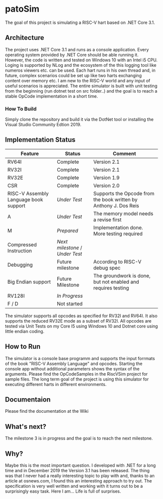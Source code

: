# patoSim
The goal of this project is simulating a RISC-V hart based on .NET Core 3.1.

## Architecture
The project uses .NET Core 3.1 and runs as a console application. Every operating system provided by .NET Core should be able running it.  However, the code is written and tested on Windows 10 with an Intel i5 CPU. Loging is supported by NLog and the ecosystem of the this logging tool like numeros viewers etc. can be used. Each hart runs in his own thread and, in future, complex scenarios could be set up like two harts exchanging content over memory etc.
I am new to the RISC-V world and any input of useful scenarios is appreciated.
The entire simulator is built with unit testing from the beginning (run dotnet test on src folder..) and the goal is to reach a stable OpCode implementation in a short time.

### How To Build
Simply clone the repository and build it via the DotNet tool or installing the Visual Studio Community Edtion 2019.

## Implementation Status
| Feature | Status | Comment |
| ------- | ------ | ------- |
| RV64I | Complete | Version 2.1 |
| RV32I | Complete | Version 2.1 |
| RV32E | Complete | Version 1.9 |
| CSR | Complete | Version 2.0 |
| RISC-V Assembly Language book support | *Under Test* | Supports the Opcode from the book written by Anthony J. Dos Reis |
| A | *Under Test* | The memory model needs a revise first |
| M | *Prepared* | Implementation done. More testing required |
| Compressed Instruction | *Next milestone* / *Under Test* | |
| Debugging | Future milestone | According to RISC-V debug spec |
| Big Endian support | Future Milestone | The groundwork is done, but not enabled and requires testing |
| RV128I | *In Progress* ||
| F / D | Not started ||


The simulator supports all opcodes as specified for RV32I and RV64I. It also supports the reduced RV32E mode as a subset of RV32I.
All opcodes are tested via Unit Tests on my Core I5 using Windows 10 and Dotnet core using little endian coding.



## How to Run
The simulator is a console base programm and supports the input forrmats of the book "RISC-V Assembly Language" and opcodes. Starting the console app without additional parameters shows the syntax of the arguments. Please find the OpCodeSamples in the RiscVSim project for sample files.
The long term goal of the project is using this simulator for executing different harts in different environments.

## Documentaion
Please find the documentation at the Wiki

## What's next?
The milestone 3 is in progress and the goal is to reach the next milestone. 

## Why?
Maybe this is the most important question. I developed with .NET for a long time and in December 2019 the Version 3.1 has been released. The thing was that I never had a really interesting topic to play with and, thanks to an article at osnews.com, I found this an interesting approach to try out. The specification is very well written and working with it turns out to be a surprisingly easy task.  Here I am... Life is full of surprises.

